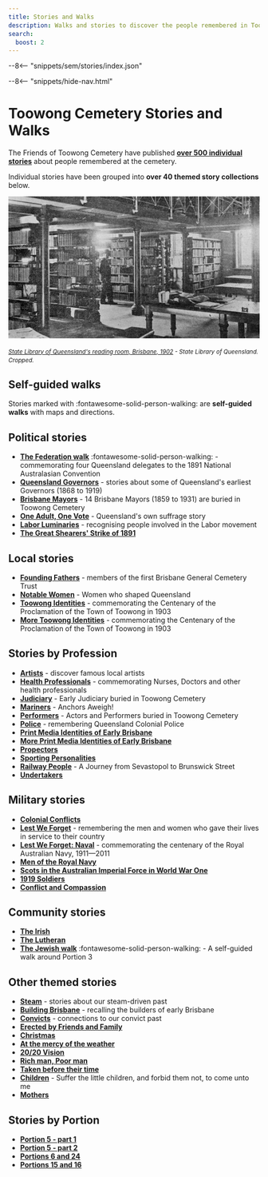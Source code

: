 ```yaml
---
title: Stories and Walks
description: Walks and stories to discover the people remembered in Toowong Cemetery
search:
  boost: 2
---
```


--8<-- "snippets/sem/stories/index.json"

--8<-- "snippets/hide-nav.html"

# Toowong Cemetery Stories and Walks 

The Friends of Toowong Cemetery have published **[over 500 individual stories](../research/find-a-story.md)** about people remembered at the cemetery. 

Individual stories have been grouped into **over 40 themed story collections** below.

![State Library of Queensland's reading room, Brisbane, 1902](../assets/slq-reading-room-1902-16x9.jpg)

*<small>[State Library of Queensland's reading room, Brisbane, 1902](http://onesearch.slq.qld.gov.au/permalink/f/1upgmng/slq_alma21298102690002061) - State Library of Queensland. Cropped.</small>*

## Self-guided walks 

Stories marked with :fontawesome-solid-person-walking: are **self-guided walks** with maps and directions. 

<!--

- **[Mount Blackall walk](mount-blackall-walk.md)** :fontawesome-solid-person-walking: - discover some of the highlights on Mount Blackall
- **[Lilian Cooper walk](lilian-cooper-walk.md)** :fontawesome-solid-person-walking: - uncover history along Lilian Cooper Drive

-->

## Political stories

- **[The Federation walk][federation-walk]** :fontawesome-solid-person-walking: - commemorating four Queensland delegates to the 1891 National Australasian Convention
- **[Queensland Governors][governors]** - stories about some of Queensland's earliest Governors (1868 to 1919) 
- **[Brisbane Mayors][brisbane-mayors]** - 14 Brisbane Mayors (1859 to 1931) are buried in Toowong Cemetery
- **[One Adult, One Vote][suffrage]** - Queensland's own suffrage story 
- **[Labor Luminaries][labor-luminaries]** - recognising people involved in the Labor movement 
- **[The Great Shearers' Strike of 1891](shearers-strike.md)**

## Local stories

- **[Founding Fathers][founding-fathers]** - members of the first Brisbane General Cemetery Trust
- **[Notable Women][notable-women]** - Women who shaped Queensland
- **[Toowong Identities][toowong-identities-1]** - commemorating the Centenary of the Proclamation of the Town of Toowong in 1903 
- **[More Toowong Identities][toowong-identities-2]** - commemorating the Centenary of the Proclamation of the Town of Toowong in 1903
 

## Stories by Profession

- **[Artists][artists]** - discover famous local artists
- **[Health Professionals][nurses]** - commemorating Nurses, Doctors and other health professionals 
- **[Judiciary][judiciary]** - Early Judiciary buried in Toowong Cemetery 
- **[Mariners][mariners]** - Anchors Aweigh!
- **[Performers][actors]** - Actors and Performers buried in Toowong Cemetery
- **[Police][thin-blue-line]** - remembering Queensland Colonial Police
- **[Print Media Identities of Early Brisbane][printers]** 
- **[More Print Media Identities of Early Brisbane][printers2]** 
- **[Propectors](prospectors.md)** 
- **[Sporting Personalities][sporting-personalities]** 
- **[Railway People][railway]** - A Journey from Sevastopol to Brunswick Street
- **[Undertakers][undertakers]**

## Military stories

- **[Colonial Conflicts][colonial-conflicts]**
- **[Lest We Forget][lest-we-forget]** - remembering the men and women who gave their lives in service to their country
- **[Lest We Forget: Naval][lest-we-forget-navy]** - commemorating the centenary of the Royal Australian Navy, 1911—2011
- **[Men of the Royal Navy][rn]** 
- **[Scots in the Australian Imperial Force in World War One][scots-ww1]** 
- **[1919 Soldiers][1919-soldiers]**  
- **[Conflict and Compassion](conflict-and-compassion.md)** 

<!-- - **[Toowong Cemetery Remembrance Walk][remembrance-walk]** - explore the lives of Queensland's volunteer troops and take a moment to reflect on the service and sacrifice for which the Anzac Legend is known. -->
## Community stories 

- **[The Irish][irish]** 
- **[The Lutheran][lutheran]** 
- **[The Jewish walk][jewish]** :fontawesome-solid-person-walking: - A self-guided walk around Portion 3

## Other themed stories

- **[Steam](steam.md)** - stories about our steam-driven past
- **[Building Brisbane][brisbane-open-house]** - recalling the builders of early Brisbane
- **[Convicts][convicts]** - connections to our convict past
- **[Erected by Friends and Family](erected-by-friends.md)** 
- **[Christmas](christmas.md)** 
- **[At the mercy of the weather](weather.md)** 
- **[20/20 Vision](2020-vision.md)**  
- **[Rich man, Poor man](rich-man-poor-man.md)** 
- **[Taken before their time](taken-before-their-time.md)** 
- **[Children][children]** - Suffer the little children, and forbid them not, to come unto me
- **[Mothers](mothers.md)** 

## Stories by Portion  

- **[Portion 5 - part 1](portion5-part1.md)** 
- **[Portion 5 - part 2](portion5-part2.md)** 
- **[Portions 6 and 24](portion6-and-24.md)** 
- **[Portions 15 and 16](portion15-and-16.md)** 


<!-- 
Missing Walks

- December 2021	One Day: New Year’s Day, hosted by Meryll Fletcher
- November 2021	Laid to rest in 1921, hosted by Darcy Maddock

-->

<!-- links to pages or pdfs -->

[federation-walk]: federation-walk.md
[governors]: governors.md
[brisbane-mayors]: brisbane-mayors.md
[labor-luminaries]: labor-luminaries.md
[suffrage]: suffrage.md
[lest-we-forget]: lest-we-forget.md
[lest-we-forget-navy]: lest-we-forget-navy.md
[rn]: men-of-the-royal-navy.md
[remembrance-walk]: remembrance-walk.md
[scots-ww1]: scots-in-the-aif-ww1.md
[1919-soldiers]: 1919-soldiers.md
[colonial-conflicts]: colonial-conflicts.md

[actors]: all-the-worlds-a-stage.md 
[artists]: artists.md
[mariners]: anchors-aweigh.md
[judiciary]: judiciary.md
[printers]: printers.md
[printers2]: printers-2.md
[thin-blue-line]: thin-blue-line.md
[sporting-personalities]: sporting-personalities.md
[undertakers]: undertakers.md 
[railway]: railway.md 
[nurses]: in-their-caring-hands.md

[founding-fathers]: founding-fathers.md
[notable-women]: notable-women.md
[toowong-identities-1]: toowong-identities-1.md
[toowong-identities-2]: toowong-identities-2.md

[convicts]: convict-connections.md
[irish]: irish.md
[jewish]: jewish.md
[lutheran]: lutheran.md
[children]: children.md
[brisbane-open-house]: brisbane-open-house.md

[bcc-walk-1]: bcc-walk-1.md
[bcc-walk-2]: bcc-walk-2.md
